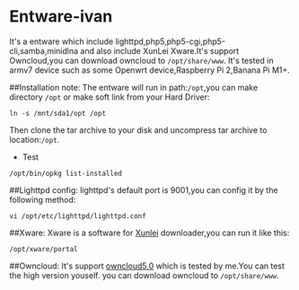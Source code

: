# Entware-ivan
It's a entware which include lighttpd,php5,php5-cgi,php5-cli,samba,minidlna and also include XunLei Xware.It's support Owncloud,you can download owncloud to `/opt/share/www`.
It's tested in armv7 device such as some Openwrt device,Raspberry Pi 2,Banana Pi M1+.

##Installation note:
The entware will run in path:`/opt`,you can make directory `/opt` or make soft link from your Hard Driver:
```
ln -s /mnt/sda1/opt /opt
```
Then clone the tar archive to your disk and uncompress tar archive to location:`/opt`.

* Test
```
/opt/bin/opkg list-installed
```

##Lighttpd config:
lighttpd's default port is 9001,you can config it by the following method:
```
vi /opt/etc/lighttpd/lighttpd.conf
```
##Xware:
Xware is a software for [Xunlei](http://luyou.xunlei.com/thread-12545-1-1.html) downloader,you can run it like this:
```
/opt/xware/portal
```

##Owncloud:
It's support [owncloud5.0](https://download.owncloud.org/community/owncloud-5.0.0.tar.bz2) which is tested by me.You can test the high version youself.
you can download owncloud to `/opt/share/www`.


